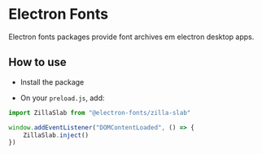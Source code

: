 # Electron Fonts

Electron fonts packages provide font archives em electron desktop apps.

## How to use

* Install the package

* On your `preload.js`, add:

```ts
import ZillaSlab from "@electron-fonts/zilla-slab"

window.addEventListener("DOMContentLoaded", () => {
    ZillaSlab.inject()
})
```
